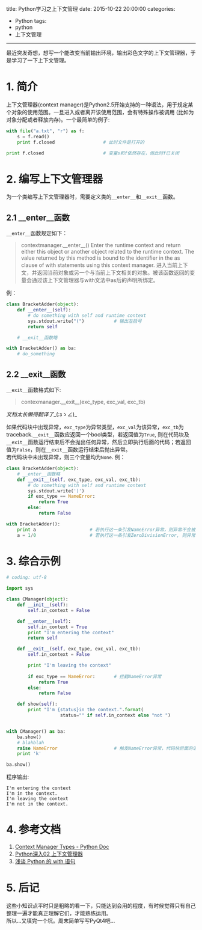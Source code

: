 title: Python学习之上下文管理
date: 2015-10-22 20:00:00
categories:
- Python
tags:
- python
- 上下文管理

---

最近突发奇想，想写一个能改变当前输出环境，输出彩色文字的上下文管理器，于是学习了一下上下文管理。

<!-- more -->

# 1. 简介
上下文管理器(context manager)是Python2.5开始支持的一种语法，用于规定某个对象的使用范围。一旦进入或者离开该使用范围，会有特殊操作被调用 (比如为对象分配或者释放内存)。一个最简单的例子:
```python
with file("a.txt", "r") as f:
    s = f.read()
    print f.closed                  # 此时文件是打开的

print f.closed                      # 变量s和f依然存在，但此时f已关闭
```

# 2. 编写上下文管理器
为一个类编写上下文管理器时，需要定义类的`__enter__`和`__exit__`函数。

## 2.1 \_\_enter\_\_函数
`__enter__`函数规定如下：
> contextmanager.\_\_enter\_\_()
>   Enter the runtime context and return either this object or another object related to the runtime context. The value returned by this method is bound to the identifier in the as clause of with statements using this context manager.
> 进入当前上下文，并返回当前对象或另一个与当前上下文相关的对象。被该函数返回的变量会通过该上下文管理器与with文法中as后的声明所绑定。

例：
```python
class BracketAdder(object):
    def __enter__(self):
        # do something with self and runtime context
        sys.stdout.write("(")           # 输出左括号
        return self

    # __exit__函数略

with BracketAdder() as ba:
    # do_something

```

## 2.2 \_\_exit\_\_函数
`__exit__`函数格式如下:
> contexmanager.\_\_exit\_\_(exc\_type, exc\_val, exc\_tb)

*文档太长懒得翻译了*\_(:зゝ∠)\_

如果代码块中出现异常，`exc_type`为异常类型，`exc_val`为该异常，`exc_tb`为traceback.`__exit__`函数应返回一个bool类型，若返回值为`True`, 则在代码块及`__exit__`函数运行结束后不会抛出任何异常，然后立即执行后面的代码；若返回值为`False`，则在`__exit__`函数运行结束后抛出异常。  
若代码块中未出现异常，则三个变量均为`None`.
例：
```python
class BracketAdder(object):
    # __enter__函数略
    def __exit__(self, exc_type, exc_val, exc_tb):
        # do something with self and runtime context
        sys.stdout.write(')')
        if exc_type == NameError:
            return True
        else:
            return False

with BracketAdder():
    print a                    # 若执行这一条引发NameError异常，则异常不会被抛出
    a = 1/0                    # 若执行这一条引发ZeroDivisionError, 则异常会被抛出
```

# 3. 综合示例
```python
# coding: utf-8

import sys

class CManager(object):
    def __init__(self):
        self.in_context = False

    def __enter__(self):
        self.in_context = True
        print "I'm entering the context"
        return self

    def __exit__(self, exc_type, exc_val, exc_tb):
        self.in_context = False

        print "I'm leaving the context"
        
        if exc_type == NameError:       # 拦截NameError异常
            return True
        else:
            return False

    def show(self):
        print "I'm {status}in the context.".format(
                    status="" if self.in_context else "not ")


with CManager() as ba:
    ba.show()
    # blahblah
    raise NameError                     # 触发NameError异常，代码块后面的语句实际不会执行，而该异常会在__exit__函数中被拦截
    print 'k'

ba.show()

```
程序输出:
```text
I'm entering the context
I'm in the context.
I'm leaving the context
I'm not in the context.
```


# 4. 参考文档
1. [Context Manager Types - Python Doc](https://docs.python.org/2.7/library/stdtypes.html#index-37)
2. [Python深入02 上下文管理器](http://www.cnblogs.com/vamei/archive/2012/11/23/2772445.html)
3. [浅谈 Python 的 with 语句](http://python.jobbole.com/82494/)

# 5. 后记
这些小知识点平时只是粗略的看一下，只能达到会用的程度，有时候觉得只有自己整理一遍才能真正理解它们，才能熟练运用。  
所以…又填完一个坑。周末简单写写PyQt4吧…
